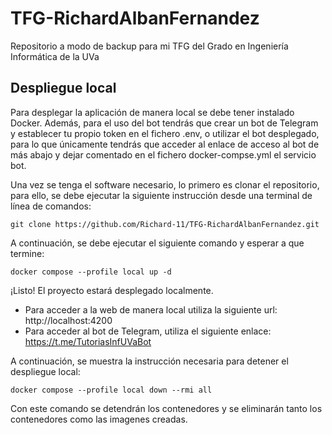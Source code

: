 # TFG-RichardAlbanFernandez
Repositorio a modo de backup para mi TFG del Grado en Ingeniería Informática de la UVa

## Despliegue local
Para desplegar la aplicación de manera local se debe tener instalado Docker. Además, para el uso del bot tendrás que crear un bot de Telegram y establecer tu propio token en el fichero .env, o utilizar el bot desplegado, para lo que únicamente tendrás que acceder al enlace de acceso al bot de más abajo y dejar comentado en el fichero docker-compse.yml el servicio bot.

Una vez se tenga el software necesario, lo primero es clonar el repositorio, para ello, se debe ejecutar la siguiente instrucción desde una terminal de línea de comandos:

`git clone https://github.com/Richard-11/TFG-RichardAlbanFernandez.git`

A continuación, se debe ejecutar el siguiente comando y esperar a que termine:

`docker compose --profile local up -d`

¡Listo! El proyecto estará desplegado localmente. 
* Para acceder a la web de manera local utiliza la siguiente url: http://localhost:4200 
* Para acceder al bot de Telegram, utiliza el siguiente enlace: https://t.me/TutoriasInfUVaBot

A continuación, se muestra la instrucción necesaria para detener el despliegue local:

`docker compose --profile local down --rmi all`

Con este comando se detendrán los contenedores y se eliminarán tanto los contenedores como las imagenes creadas. 
